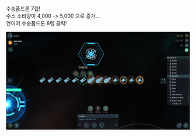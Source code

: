 수송품드론 7렙!  
수소 소비량이 4,000 -> 5,000 으로 증가...  
연이어 수송품드론 8렙 클릭!  

![](../assets/20210128_Lv7_Shipment_Drone.jpg)  
